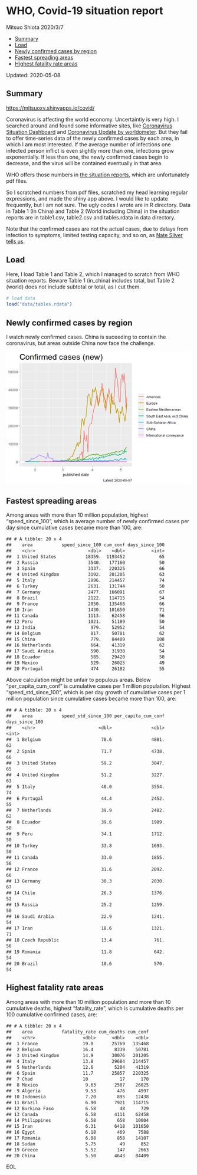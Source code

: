 WHO, Covid-19 situation report
================
Mitsuo Shiota
2020/3/7

  - [Summary](#summary)
  - [Load](#load)
  - [Newly confirmed cases by region](#newly-confirmed-cases-by-region)
  - [Fastest spreading areas](#fastest-spreading-areas)
  - [Highest fatality rate areas](#highest-fatality-rate-areas)

Updated: 2020-05-08

## Summary

<https://mitsuoxv.shinyapps.io/covid/>

Coronavirus is affecting the world economy. Uncertaintiy is very high. I
searched around and found some informative sites, like [Coronavirus
Situation
Dashboard](https://who.maps.arcgis.com/apps/opsdashboard/index.html#/c88e37cfc43b4ed3baf977d77e4a0667)
and [Coronavirus Update by
worldometer](https://www.worldometers.info/coronavirus/). But they fail
to offer time-series data of the newly confirmed cases by each area, in
which I am most interested. If the average number of infections one
infected person inflict is even slightly more than one, infections grow
exponentially. If less than one, the newly confirmed cases begin to
decrease, and the virus will be contained eventually in that area.

WHO offers those numbers in [the situation
reports](https://www.who.int/emergencies/diseases/novel-coronavirus-2019/situation-reports/),
which are unfortunately pdf files.

So I scratched numbers from pdf files, scratched my head learning
regular expressions, and made the shiny app above. I would like to
update frequently, but I am not sure. The ugly codes I wrote are in R
directory. Data in Table 1 (In China) and Table 2 (World including
China) in the situation reports are in table1.csv, table2.csv and
tables.rdata in data directory.

Note that the confirmed cases are not the actual cases, due to delays
from infection to symptoms, limited testing capacity, and so on, as
[Nate Silver tells
us](https://fivethirtyeight.com/features/coronavirus-case-counts-are-meaningless/).

## Load

Here, I load Table 1 and Table 2, which I managed to scratch from WHO
situation reports. Beware Table 1 (in\_china) includes total, but Table
2 (world) does not include subtotal or total, as I cut them.

``` r
# load data
load("data/tables.rdata")
```

## Newly confirmed cases by region

I watch newly confirmed cases. China is suceeding to contain the
coronavirus, but areas outside China now face the challenge.

![](README_files/figure-gfm/chart-1.png)<!-- -->

## Fastest spreading areas

Among areas with more than 10 million population, highest
“speed\_since\_100”, which is average number of newly confirmed cases
per day since cumulative cases became more than 100, are:

    ## # A tibble: 20 x 4
    ##    area           speed_since_100 cum_conf days_since_100
    ##    <chr>                    <dbl>    <dbl>          <int>
    ##  1 United States           18359.  1193452             65
    ##  2 Russia                   3540.   177160             50
    ##  3 Spain                    3337.   220325             66
    ##  4 United Kingdom           3192.   201205             63
    ##  5 Italy                    2896.   214457             74
    ##  6 Turkey                   2631.   131744             50
    ##  7 Germany                  2477.   166091             67
    ##  8 Brazil                   2122.   114715             54
    ##  9 France                   2050.   135468             66
    ## 10 Iran                     1430.   101650             71
    ## 11 Canada                   1113.    62458             56
    ## 12 Peru                     1021.    51189             50
    ## 13 India                     979.    52952             54
    ## 14 Belgium                   817.    50781             62
    ## 15 China                     779.    84409            108
    ## 16 Netherlands               664.    41319             62
    ## 17 Saudi Arabia              590.    31938             54
    ## 18 Ecuador                   585.    29420             50
    ## 19 Mexico                    529.    26025             49
    ## 20 Portugal                  474     26182             55

Above calculation might be unfair to populous areas. Below
“per\_capita\_cum\_conf” is cumulative cases per 1 million population.
Highest “speed\_std\_since\_100”, which is per day growth of cumulative
cases per 1 million population since cumulative cases became more than
100, are:

    ## # A tibble: 20 x 4
    ##    area           speed_std_since_100 per_capita_cum_conf days_since_100
    ##    <chr>                        <dbl>               <dbl>          <int>
    ##  1 Belgium                       78.6               4881.             62
    ##  2 Spain                         71.7               4738.             66
    ##  3 United States                 59.2               3847.             65
    ##  4 United Kingdom                51.2               3227.             63
    ##  5 Italy                         48.0               3554.             74
    ##  6 Portugal                      44.4               2452.             55
    ##  7 Netherlands                   39.9               2482.             62
    ##  8 Ecuador                       39.6               1989.             50
    ##  9 Peru                          34.1               1712.             50
    ## 10 Turkey                        33.8               1693.             50
    ## 11 Canada                        33.0               1855.             56
    ## 12 France                        31.6               2092.             66
    ## 13 Germany                       30.3               2030.             67
    ## 14 Chile                         26.3               1376.             52
    ## 15 Russia                        25.2               1259.             50
    ## 16 Saudi Arabia                  22.9               1241.             54
    ## 17 Iran                          18.6               1321.             71
    ## 18 Czech Republic                13.4                761.             56
    ## 19 Romania                       11.8                642.             54
    ## 20 Brazil                        10.6                570.             54

## Highest fatality rate areas

Among areas with more than 10 million population and more than 10
cumulative deaths, highest “fatality\_rate”, which is cumulative deaths
per 100 cumulative confirmed cases, are:

    ## # A tibble: 20 x 4
    ##    area           fatality_rate cum_deaths cum_conf
    ##    <chr>                  <dbl>      <dbl>    <dbl>
    ##  1 France                 19.0       25769   135468
    ##  2 Belgium                16.4        8339    50781
    ##  3 United Kingdom         14.9       30076   201205
    ##  4 Italy                  13.8       29684   214457
    ##  5 Netherlands            12.6        5204    41319
    ##  6 Spain                  11.7       25857   220325
    ##  7 Chad                   10            17      170
    ##  8 Mexico                  9.63       2507    26025
    ##  9 Algeria                 9.53        476     4997
    ## 10 Indonesia               7.20        895    12438
    ## 11 Brazil                  6.90       7921   114715
    ## 12 Burkina Faso            6.58         48      729
    ## 13 Canada                  6.58       4111    62458
    ## 14 Philippines             6.58        658    10004
    ## 15 Iran                    6.31       6418   101650
    ## 16 Egypt                   6.18        469     7588
    ## 17 Romania                 6.08        858    14107
    ## 18 Sudan                   5.75         49      852
    ## 19 Greece                  5.52        147     2663
    ## 20 China                   5.50       4643    84409

EOL
